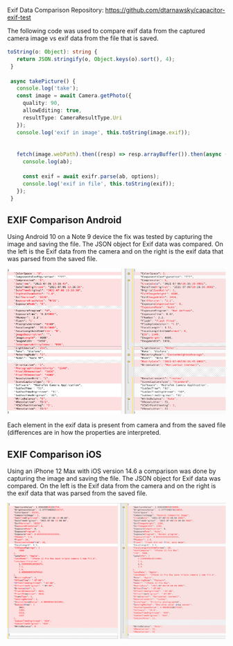 
Exif Data Comparison 
Repository: https://github.com/dtarnawsky/capacitor-exif-test

The following code was used to compare exif data from the captured camera image vs exif data from the file that is saved.

```Typescript
toString(o: Object): string {
   return JSON.stringify(o, Object.keys(o).sort(), 4);
 }
 
 async takePicture() {
   console.log('take');
   const image = await Camera.getPhoto({
     quality: 90,
     allowEditing: true,
     resultType: CameraResultType.Uri
   });
   console.log('exif in image', this.toString(image.exif));
  
 
   fetch(image.webPath).then((resp) => resp.arrayBuffer()).then(async (ab) => {
     console.log(ab);
 
     const exif = await exifr.parse(ab, options);
     console.log('exif in file', this.toString(exif));     
   });
 }
```
## EXIF Comparison Android
Using Android 10 on a Note 9 device the fix was tested by capturing the image and saving the file. The JSON object for Exif data was compared. On the left is the Exif data from the camera and on the right is the exif data that was parsed from the saved file.

![Diff of Exif data Android](diff-compare-android.png)

Each element in the exif data is present from camera and from the saved file (differences are in how the properties are interpreted.

## EXIF Comparison iOS
Using an iPhone 12 Max with iOS version 14.6 a comparison was done by capturing the image and saving the file. The JSON object for Exif data was compared. On the left is the Exif data from the camera and on the right is the exif data that was parsed from the saved file.

![Diff of Exif data iOS](diff-compare-ios.png)
